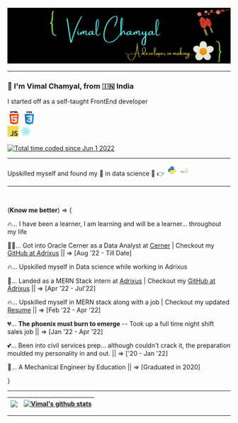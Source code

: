 ![](./bannnnner.png)

________________________________________________________________________________________________________________________________________________________________


<p align="center"><h3>  🙏 I'm Vimal Chamyal, from 🇮🇳 India</h3></p>



I started off as a self-taught FrontEnd developer

<code><img height="30" alt="html" src="https://raw.githubusercontent.com/github/explore/80688e429a7d4ef2fca1e82350fe8e3517d3494d/topics/html/html.png"></code> 
<code><img height="30" alt="css" src="https://raw.githubusercontent.com/github/explore/80688e429a7d4ef2fca1e82350fe8e3517d3494d/topics/css/css.png"></code> 
<code> <img height="25" alt="javascript" src="https://raw.githubusercontent.com/github/explore/80688e429a7d4ef2fca1e82350fe8e3517d3494d/topics/javascript/javascript.png"></code>
<code><img height="25" alt="react" src="https://raw.githubusercontent.com/github/explore/80688e429a7d4ef2fca1e82350fe8e3517d3494d/topics/react/react.png"></code>

<a href="https://wakatime.com/@fe33b659-0615-4c51-8299-f521115b34ee"><img src="https://wakatime.com/badge/user/fe33b659-0615-4c51-8299-f521115b34ee.svg" alt="Total time coded since Jun 1 2022" /></a>

________________________________________________________________________________________________________________________________________________________________


Upskilled myself and found my 💝 in data science
💪 👉
<code><img height="25" alt="python" src="https://raw.githubusercontent.com/github/explore/80688e429a7d4ef2fca1e82350fe8e3517d3494d/topics/python/python.png"></code>
<code><img height="25" alt="mysql" src="https://raw.githubusercontent.com/github/explore/80688e429a7d4ef2fca1e82350fe8e3517d3494d/topics/mysql/mysql.png"></code>

________________________________________________________________________________________________________________________________________________________________



<br/>

(**Know me better**) => {

🔥... I have been a learner, I am learning and will be a learner... throughout my life

💼💘... Got into Oracle Cerner as a Data Analyst at [Cerner]([https://www.cerner.com/]) | Checkout my [GitHub at Adrixus](https://github.com/vimal-adrixus) || => [Aug '22 - Till Date]

🔥... Upskilled myself in Data science while working in Adrixus 

💼... Landed as a MERN Stack intern at [Adrixus](http://adrixus.com/) | Checkout my [GitHub at Adrixus](https://github.com/vimal-adrixus) || => [Apr '22 - Jul'22]

🔥... Upskilled myself in MERN stack along with a job | Checkout my updated [Resume](https://github.com/VimalChamyal/MyStats.git) || => [Feb '22 - Apr '22]

💔... **The phoenix must burn to emerge** -- Took up a full time night shift sales job || => [Jan '22 - Apr '22]

💕... Been into civil services prep... although couldn't crack it, the preparation moulded my personality in and out. || => ['20 - Jan '22]

🎒... A Mechanical Engineer by Education || => [Graduated in 2020]

}

________________________________________________________________________________________________________________________________________________________________


|<a href="https://github.com/VimalChamyal/github-readme-stats"><img align="center" src="https://github-readme-stats.vercel.app/api/top-langs/?username=vimalchamyal&layout=compact&theme=radical&hide_border=true" /></a>  |<a href="https://github.com/VimalChamyal/github-readme-stats"><img align="center" src="https://github-readme-stats.vercel.app/api?username=VimalChamyal&show_icons=true&include_all_commits=true&theme=radical&hide_border=true" alt="Vimal's github stats" /></a>|
| ------------- | ------------- |


________________________________________________________________________________________________________________________________________________________________
 


